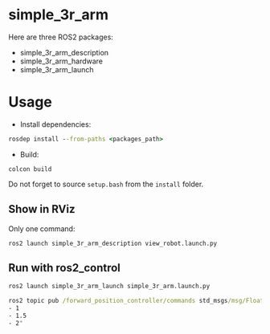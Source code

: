 # simple_3r_arm
Here are three ROS2 packages:
- simple_3r_arm_description
- simple_3r_arm_hardware
- simple_3r_arm_launch

# Usage
- Install dependencies:
```cmd
rosdep install --from-paths <packages_path>
```

- Build:
```cam
colcon build
```

Do not forget to source `setup.bash` from the `install` folder.

## Show in RViz
Only one command:  
```
ros2 launch simple_3r_arm_description view_robot.launch.py
```

## Run with ros2_control
```cmd
ros2 launch simple_3r_arm_launch simple_3r_arm.launch.py
```  

```cmd
ros2 topic pub /forward_position_controller/commands std_msgs/msg/Float64MultiArray "data:
- 1
- 1.5
- 2"
```